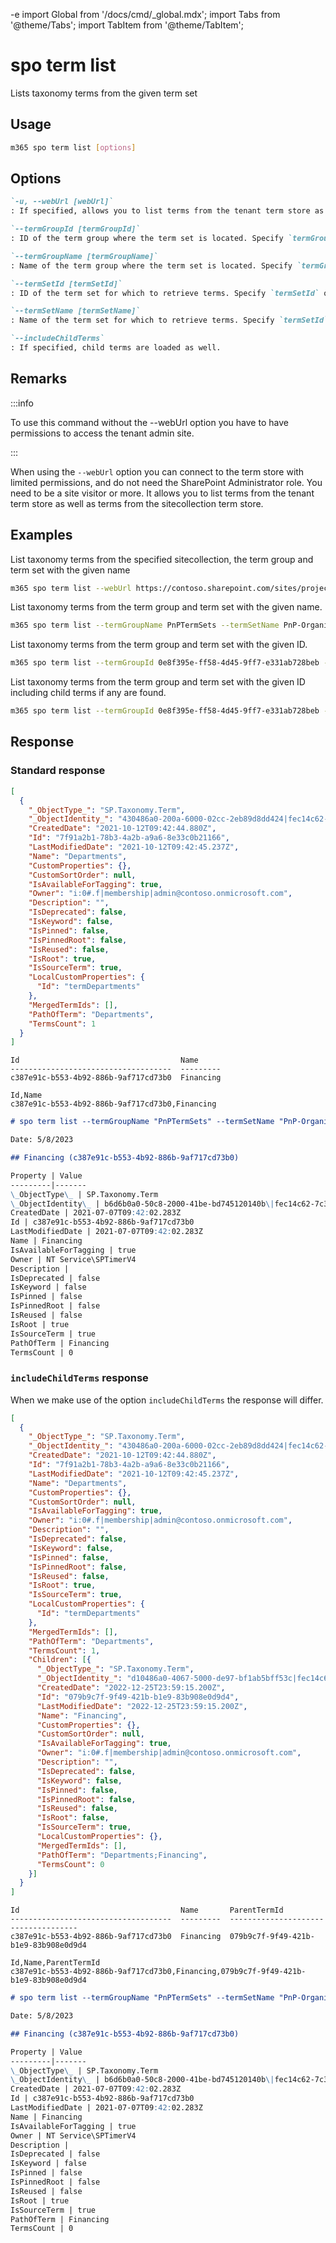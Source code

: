-e <!-- DISCLAIMER: All secrets, passwords, and sensitive values in this document are examples only and not real credentials. -->
import Global from '/docs/cmd/_global.mdx';
import Tabs from '@theme/Tabs';
import TabItem from '@theme/TabItem';

# spo term list

Lists taxonomy terms from the given term set

## Usage

```sh
m365 spo term list [options]
```

## Options

```md definition-list
`-u, --webUrl [webUrl]`
: If specified, allows you to list terms from the tenant term store as well as the sitecollection specific term store. Defaults to the tenant admin site.

`--termGroupId [termGroupId]`
: ID of the term group where the term set is located. Specify `termGroupId` or `termGroupName` but not both.

`--termGroupName [termGroupName]`
: Name of the term group where the term set is located. Specify `termGroupId` or `termGroupName` but not both.

`--termSetId [termSetId]`
: ID of the term set for which to retrieve terms. Specify `termSetId` or `termSetName` but not both.

`--termSetName [termSetName]`
: Name of the term set for which to retrieve terms. Specify `termSetId` or `termSetName` but not both.

`--includeChildTerms`
: If specified, child terms are loaded as well.
```

<Global />

## Remarks

:::info

To use this command without the --webUrl option you have to have permissions to access the tenant admin site.

:::

When using the `--webUrl` option you can connect to the term store with limited permissions, and do not need the SharePoint Administrator role. You need to be a site visitor or more. It allows you to list terms from the tenant term store as well as terms from the sitecollection term store.

## Examples

List taxonomy terms from the specified sitecollection, the term group and term set with the given name

```sh
m365 spo term list --webUrl https://contoso.sharepoint.com/sites/project-x --termGroupName PnPTermSets --termSetName PnP-Organizations
```

List taxonomy terms from the term group and term set with the given name.

```sh
m365 spo term list --termGroupName PnPTermSets --termSetName PnP-Organizations
```

List taxonomy terms from the term group and term set with the given ID.

```sh
m365 spo term list --termGroupId 0e8f395e-ff58-4d45-9ff7-e331ab728beb --termSetId 0e8f395e-ff58-4d45-9ff7-e331ab728bec
```

List taxonomy terms from the term group and term set with the given ID including child terms if any are found.

```sh
m365 spo term list --termGroupId 0e8f395e-ff58-4d45-9ff7-e331ab728beb --termSetId 0e8f395e-ff58-4d45-9ff7-e331ab728bec --includeChildTerms
```

## Response

### Standard response

<Tabs>
  <TabItem value="JSON">

  ```json
  [
    {
      "_ObjectType_": "SP.Taxonomy.Term",
      "_ObjectIdentity_": "430486a0-200a-6000-02cc-2eb89d8dd424|fec14c62-7c3b-481b-851b-c80d7802b224:te:EXAMPLE_SECRET_VALUE_PLACEHOLDER/EXAMPLE_SECRET_VALUE_PLACEHOLDER==",
      "CreatedDate": "2021-10-12T09:42:44.880Z",
      "Id": "7f91a2b1-78b3-4a2b-a9a6-8e33c0b21166",
      "LastModifiedDate": "2021-10-12T09:42:45.237Z",
      "Name": "Departments",
      "CustomProperties": {},
      "CustomSortOrder": null,
      "IsAvailableForTagging": true,
      "Owner": "i:0#.f|membership|admin@contoso.onmicrosoft.com",
      "Description": "",
      "IsDeprecated": false,
      "IsKeyword": false,
      "IsPinned": false,
      "IsPinnedRoot": false,
      "IsReused": false,
      "IsRoot": true,
      "IsSourceTerm": true,
      "LocalCustomProperties": {
        "Id": "termDepartments"
      },
      "MergedTermIds": [],
      "PathOfTerm": "Departments",
      "TermsCount": 1
    }
  ]
  ```

  </TabItem>
  <TabItem value="Text">

  ```text
  Id                                    Name      
  ------------------------------------  ---------
  c387e91c-b553-4b92-886b-9af717cd73b0  Financing
  ```

  </TabItem>
  <TabItem value="CSV">

  ```csv
  Id,Name
  c387e91c-b553-4b92-886b-9af717cd73b0,Financing
  ```

  </TabItem>
  <TabItem value="Markdown">

  ```md
  # spo term list --termGroupName "PnPTermSets" --termSetName "PnP-Organizations"

  Date: 5/8/2023

  ## Financing (c387e91c-b553-4b92-886b-9af717cd73b0)

  Property | Value
  ---------|-------
  \_ObjectType\_ | SP.Taxonomy.Term
  \_ObjectIdentity\_ | b6d6b0a0-50c8-2000-41be-bd745120140b\|fec14c62-7c3b-481b-851b-c80d7802b224:te:aCf0Cz4D9UOS7+b/OlUY5XrNqUp10tpPhLK4MIXc7g/qydiOUnAdTKTXucEL/+pvpnFcKyvXqEmjv9gGNthbRA==
  CreatedDate | 2021-07-07T09:42:02.283Z
  Id | c387e91c-b553-4b92-886b-9af717cd73b0
  LastModifiedDate | 2021-07-07T09:42:02.283Z
  Name | Financing
  IsAvailableForTagging | true
  Owner | NT Service\SPTimerV4
  Description |
  IsDeprecated | false
  IsKeyword | false
  IsPinned | false
  IsPinnedRoot | false
  IsReused | false
  IsRoot | true
  IsSourceTerm | true
  PathOfTerm | Financing
  TermsCount | 0
  ```

  </TabItem>
</Tabs>

### `includeChildTerms` response

When we make use of the option `includeChildTerms` the response will differ. 

<Tabs>
  <TabItem value="JSON">

  ```json
  [
    {
      "_ObjectType_": "SP.Taxonomy.Term",
      "_ObjectIdentity_": "430486a0-200a-6000-02cc-2eb89d8dd424|fec14c62-7c3b-481b-851b-c80d7802b224:te:EXAMPLE_SECRET_VALUE_PLACEHOLDER/EXAMPLE_SECRET_VALUE_PLACEHOLDER==",
      "CreatedDate": "2021-10-12T09:42:44.880Z",
      "Id": "7f91a2b1-78b3-4a2b-a9a6-8e33c0b21166",
      "LastModifiedDate": "2021-10-12T09:42:45.237Z",
      "Name": "Departments",
      "CustomProperties": {},
      "CustomSortOrder": null,
      "IsAvailableForTagging": true,
      "Owner": "i:0#.f|membership|admin@contoso.onmicrosoft.com",
      "Description": "",
      "IsDeprecated": false,
      "IsKeyword": false,
      "IsPinned": false,
      "IsPinnedRoot": false,
      "IsReused": false,
      "IsRoot": true,
      "IsSourceTerm": true,
      "LocalCustomProperties": {
        "Id": "termDepartments"
      },
      "MergedTermIds": [],
      "PathOfTerm": "Departments",
      "TermsCount": 1,
      "Children": [{
        "_ObjectType_": "SP.Taxonomy.Term",
        "_ObjectIdentity_": "d10486a0-4067-5000-de97-bf1ab5bff53c|fec14c62-7c3b-481b-851b-c80d7802b224:te:EXAMPLE_SECRET_VALUE_PLACEHOLDER/EXAMPLE_SECRET_VALUE_PLACEHOLDER==",
        "CreatedDate": "2022-12-25T23:59:15.200Z",
        "Id": "079b9c7f-9f49-421b-b1e9-83b908e0d9d4",
        "LastModifiedDate": "2022-12-25T23:59:15.200Z",
        "Name": "Financing",
        "CustomProperties": {},
        "CustomSortOrder": null,
        "IsAvailableForTagging": true,
        "Owner": "i:0#.f|membership|admin@contoso.onmicrosoft.com",
        "Description": "",
        "IsDeprecated": false,
        "IsKeyword": false,
        "IsPinned": false,
        "IsPinnedRoot": false,
        "IsReused": false,
        "IsRoot": false,
        "IsSourceTerm": true,
        "LocalCustomProperties": {},
        "MergedTermIds": [],
        "PathOfTerm": "Departments;Financing",
        "TermsCount": 0
      }]
    }
  ]
  ```

  </TabItem>
  <TabItem value="Text">

  ```text
  Id                                    Name       ParentTermId
  ------------------------------------  ---------  ------------------------------------
  c387e91c-b553-4b92-886b-9af717cd73b0  Financing  079b9c7f-9f49-421b-b1e9-83b908e0d9d4
  ```

  </TabItem>
  <TabItem value="CSV">

  ```csv
  Id,Name,ParentTermId
  c387e91c-b553-4b92-886b-9af717cd73b0,Financing,079b9c7f-9f49-421b-b1e9-83b908e0d9d4
  ```

  </TabItem>
  <TabItem value="Markdown">

  ```md
  # spo term list --termGroupName "PnPTermSets" --termSetName "PnP-Organizations" --includeChildTerms "true"

  Date: 5/8/2023

  ## Financing (c387e91c-b553-4b92-886b-9af717cd73b0)

  Property | Value
  ---------|-------
  \_ObjectType\_ | SP.Taxonomy.Term
  \_ObjectIdentity\_ | b6d6b0a0-50c8-2000-41be-bd745120140b\|fec14c62-7c3b-481b-851b-c80d7802b224:te:aCf0Cz4D9UOS7+b/OlUY5XrNqUp10tpPhLK4MIXc7g/qydiOUnAdTKTXucEL/+pvpnFcKyvXqEmjv9gGNthbRA==
  CreatedDate | 2021-07-07T09:42:02.283Z
  Id | c387e91c-b553-4b92-886b-9af717cd73b0
  LastModifiedDate | 2021-07-07T09:42:02.283Z
  Name | Financing
  IsAvailableForTagging | true
  Owner | NT Service\SPTimerV4
  Description |
  IsDeprecated | false
  IsKeyword | false
  IsPinned | false
  IsPinnedRoot | false
  IsReused | false
  IsRoot | true
  IsSourceTerm | true
  PathOfTerm | Financing
  TermsCount | 0
  ```

  </TabItem>
</Tabs>

